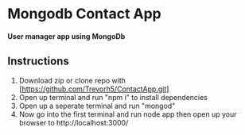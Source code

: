 # Mongodb Contact App
#### User manager app using MongoDb

## Instructions
1. Download zip or clone repo with [https://github.com/Trevorh5/ContactApp.git]
2. Open up terminal and run "npm i" to install dependencies
3. Open up a seperate terminal and run "mongod"
4. Now go into the first terminal and run node app then open up your browser to http://localhost:3000/
